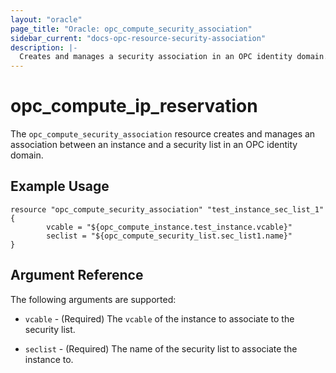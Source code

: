 ```yaml
---
layout: "oracle"
page_title: "Oracle: opc_compute_security_association"
sidebar_current: "docs-opc-resource-security-association"
description: |-
  Creates and manages a security association in an OPC identity domain.
---
```


# opc\_compute\_ip\_reservation

The ``opc_compute_security_association`` resource creates and manages an association between an instance and a security
list in an OPC identity domain.

## Example Usage

```
resource "opc_compute_security_association" "test_instance_sec_list_1" {
       	vcable = "${opc_compute_instance.test_instance.vcable}"
       	seclist = "${opc_compute_security_list.sec_list1.name}"
}
```

## Argument Reference

The following arguments are supported:

* `vcable` - (Required) The `vcable` of the instance to associate to the security list.

* `seclist` - (Required) The name of the security list to associate the instance to.
